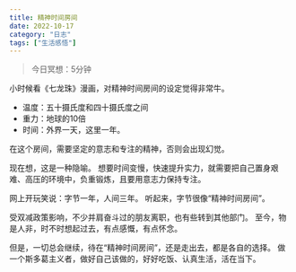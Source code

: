 ```yaml
---
title: 精神时间房间
date: 2022-10-17
category: "日志"
tags: ["生活感悟"]
---
```


> 今日冥想：5分钟

小时候看《七龙珠》漫画，对精神时间房间的设定觉得非常牛。
- 温度：五十摄氏度和四十摄氏度之间
- 重力：地球的10倍
- 时间：外界一天，这里一年。

在这个房间，需要坚定的意志和专注的精神，否则会出现幻觉。

现在想，这是一种隐喻。
想要时间变慢，快速提升实力，就需要把自己置身艰难、高压的环境中，负重锻炼，且要用意志力保持专注。

网上开玩笑说：字节一年，人间三年。
听起来，字节很像“精神时间房间”。

受双减政策影响，不少并肩奋斗过的朋友离职，也有些转到其他部门。
至今，物是人非，时不时想起过去，有点感慨，有点怀念。

但是，一切总会继续，待在“精神时间房间”，还是走出去，都是各自的选择。
做一个斯多葛主义者，做好自己该做的，好好吃饭、认真生活，活在当下。




